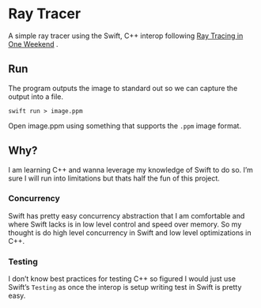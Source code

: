 # Ray Tracer

A simple ray tracer using the Swift, C++ interop following 
[Ray Tracing in One Weekend](https://raytracing.github.io/books/RayTracingInOneWeekend.html)
 .

## Run

The program outputs the image to standard out so we can capture the output into
a file.

```console
swift run > image.ppm
```

Open image.ppm using something that supports the `.ppm` image format.

## Why?

I am learning C++ and wanna leverage my knowledge of Swift to do so. I’m sure I
will run into limitations but thats half the fun of this project.

### Concurrency

Swift has pretty easy concurrency abstraction that I am comfortable and where 
Swift lacks is in low level control and speed over memory. So my thought is do 
high level concurrency in Swift and low level optimizations in C++.

### Testing

I don’t know best practices for testing C++ so figured I would just use Swift’s
`Testing` as once the interop is setup writing test in Swift is pretty easy.